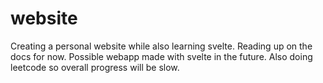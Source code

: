 # website
Creating a personal website while also learning svelte. Reading up on the docs for now. Possible webapp made with svelte in the future. Also doing leetcode so overall progress will be slow.
